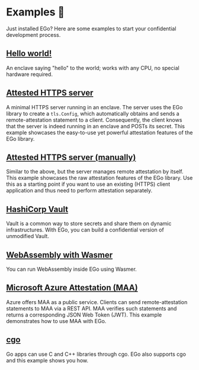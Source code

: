 # Examples 🧪

Just installed EGo? Here are some examples to start your confidential development process.

## [Hello world!](https://github.com/edgelesssys/ego/blob/master/samples/helloworld)

An enclave saying "hello" to the world; works with any CPU, no special hardware required.

## [Attested HTTPS server](https://github.com/edgelesssys/ego/tree/master/samples/attested_tls)

A minimal HTTPS server running in an enclave. The server uses the EGo library to create a `tls.Config`, which automatically obtains and sends a remote-attestation statement to a client. Consequently, the client knows that the server is indeed running in an enclave and POSTs its secret. This example showcases the easy-to-use yet powerful attestation features of the EGo library.

## [Attested HTTPS server (manually)](https://github.com/edgelesssys/ego/blob/master/samples/remote_attestation)

Similar to the above, but the server manages remote attestation by itself. This example showcases the raw attestation features of the EGo library. Use this as a starting point if you want to use an existing (HTTPS) client application and thus need to perform attestation separately.

## [HashiCorp Vault](https://github.com/edgelesssys/ego/tree/master/samples/vault)

Vault is a common way to store secrets and share them on dynamic infrastructures. With EGo, you can build a confidential version of unmodified Vault.

## [WebAssembly with Wasmer](https://github.com/edgelesssys/ego/tree/master/samples/wasmer)
You can run WebAssembly inside EGo using Wasmer.

## [Microsoft Azure Attestation (MAA)](https://github.com/edgelesssys/ego/tree/master/samples/azure_attestation)

Azure offers MAA as a public service. Clients can send remote-attestation statements to MAA via a REST API. MAA verifies such statements and returns a corresponding JSON Web Token (JWT). This example demonstrates how to use MAA with EGo.

## [cgo](https://github.com/edgelesssys/ego/tree/master/samples/cgo)

Go apps can use C and C++ libraries through cgo. EGo also supports cgo and this example shows you how.
